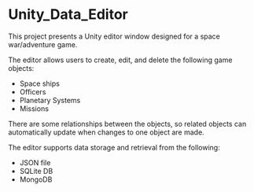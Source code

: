 # Unity_Data_Editor
 
This project presents a Unity editor window designed for a space war/adventure game. 

The editor allows users to create, edit, and delete the following game objects: 
- Space ships
- Officers
- Planetary Systems
- Missions

There are some relationships between the objects, so related objects can automatically update when changes to one object are made. 

The editor supports data storage and retrieval from the following:
- JSON file
- SQLite DB
- MongoDB
